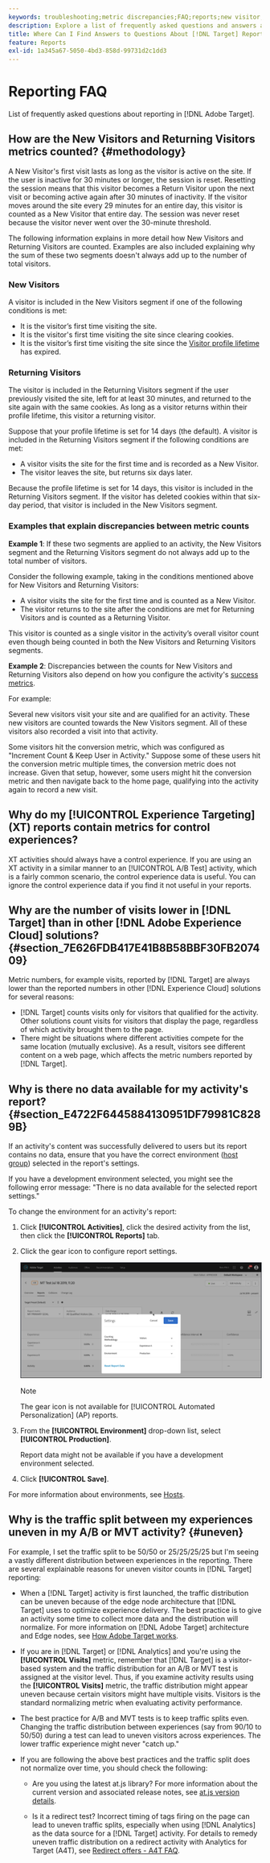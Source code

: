 ```yaml
---
keywords: troubleshooting;metric discrepancies;FAQ;reports;new visitor;new visitors;returning visitor;returning visitors;return visit;new visit
description: Explore a list of frequently asked questions and answers about Adobe [!DNL Target] reporting.
title: Where Can I Find Answers to Questions About [!DNL Target] Reporting?
feature: Reports
exl-id: 1a345a67-5050-4bd3-858d-99731d2c1dd3
---
```

# Reporting FAQ

List of frequently asked questions about reporting in [!DNL Adobe Target].

## How are the New Visitors and Returning Visitors metrics counted? {#methodology}

A New Visitor's first visit lasts as long as the visitor is active on the site.
If the user is inactive for 30 minutes or longer, the session is reset. Resetting the session means that this visitor becomes a Return Visitor upon the next visit or becoming active again after 30 minutes of inactivity. 
If the visitor moves around the site every 29 minutes for an entire day, this visitor is counted as a New Visitor that entire day. The session was never reset because the visitor never went over the 30-minute threshold.  

The following information explains in more detail how New Visitors and Returning Visitors are counted. Examples are also included explaining why the sum of these two segments doesn't always add up to the number of total visitors.

### New Visitors

A visitor is included in the New Visitors segment if one of the following conditions is met:

* It is the visitor’s first time visiting the site.
* It is the visitor's first time visiting the site since clearing cookies.
* It is the visitor’s first time visiting the site since the [Visitor profile lifetime](/help/main/c-target/c-visitor-profile/visitor-profile-lifetime.md) has expired.

### Returning Visitors 

The visitor is included in the Returning Visitors segment if the user previously visited the site, left for at least 30 minutes, and returned to the site again with the same cookies. As long as a visitor returns within their profile lifetime, this visitor a returning visitor.

Suppose that your profile lifetime is set for 14 days (the default). A visitor is included in the Returning Visitors segment if the following conditions are met:

* A visitor visits the site for the first time and is recorded as a New Visitor.
* The visitor leaves the site, but returns six days later.

Because the profile lifetime is set for 14 days, this visitor is included in the Returning Visitors segment. If the visitor has deleted cookies within that six-day period, that visitor is included in the New Visitors segment.

### Examples that explain discrepancies between metric counts 

**Example 1**: If these two segments are applied to an activity, the New Visitors segment and the Returning Visitors segment do not always add up to the total number of visitors.

Consider the following example, taking in the conditions mentioned above for New Visitors and Returning Visitors:

* A visitor visits the site for the first time and is counted as a New Visitor.
* The visitor returns to the site after the conditions are met for Returning Visitors and is counted as a Returning Visitor.

This visitor is counted as a single visitor in the activity’s overall visitor count even though being counted in both the New Visitors and Returning Visitors segments.

**Example 2**: Discrepancies between the counts for New Visitors and Returning Visitors also depend on how you configure the activity's [success metrics](/help/main/c-activities/r-success-metrics/success-metrics.md).

For example:

Several new visitors visit your site and are qualified for an activity. These new visitors are counted towards the New Visitors segment. All of these visitors also recorded a visit into that activity.

Some visitors hit the conversion metric, which was configured as "Increment Count & Keep User in Activity." Suppose some of these users hit the conversion metric multiple times, the conversion metric does not increase. Given that setup, however, some users might hit the conversion metric and then navigate back to the home page, qualifying into the activity again to record a new visit.

## Why do my [!UICONTROL Experience Targeting] (XT) reports contain metrics for control experiences?

XT activities should always have a control experience. If you are using an XT activity in a similar manner to an [!UICONTROL A/B Test] activity, which is a fairly common scenario, the control experience data is useful. You can ignore the control experience data if you find it not useful in your reports.

## Why are the number of visits lower in [!DNL Target] than in other [!DNL Adobe Experience Cloud] solutions? {#section_7E626FDB417E41B8B58BBF30FB207409}

Metric numbers, for example visits, reported by [!DNL Target] are always lower than the reported numbers in other [!DNL Experience Cloud] solutions for several reasons:

* [!DNL Target] counts visits only for visitors that qualified for the activity. Other solutions count visits for visitors that display the page, regardless of which activity brought them to the page. 
* There might be situations where different activities compete for the same location (mutually exclusive). As a result, visitors see different content on a web page, which affects the metric numbers reported by [!DNL Target].

## Why is there no data available for my activity's report? {#section_E4722F6445884130951DF79981C8289B}

If an activity's content was successfully delivered to users but its report contains no data, ensure that you have the correct environment ([host group](/help/main/administrating-target/hosts.md)) selected in the report's settings.

If you have a development environment selected, you might see the following error message: "There is no data available for the selected report settings."

To change the environment for an activity's report:

1. Click **[!UICONTROL Activities]**, click the desired activity from the list, then click the **[!UICONTROL Reports]** tab. 
1. Click the gear icon to configure report settings.

   ![A/B Settings dialog box](/help/main/c-reports/c-report-settings/assets/ab_settings_dialog.png)

   >[!NOTE]
   >
   >The gear icon is not available for [!UICONTROL Automated Personalization] (AP) reports.

1. From the **[!UICONTROL Environment]** drop-down list, select **[!UICONTROL Production]**.

   Report data might not be available if you have a development environment selected. 

1. Click **[!UICONTROL Save]**.

For more information about environments, see [Hosts](/help/main/administrating-target/hosts.md#concept_516BB01EBFBD4449AB03940D31AEB66E).

## Why is the traffic split between my experiences uneven in my A/B or MVT activity? {#uneven}

For example, I set the traffic split to be 50/50 or 25/25/25/25 but I'm seeing a vastly different distribution between experiences in the reporting. There are several explainable reasons for uneven visitor counts in [!DNL Target] reporting:

* When a [!DNL Target] activity is first launched, the traffic distribution can be uneven because of the edge node architecture that [!DNL Target] uses to optimize experience delivery. The best practice is to give an activity some time to collect more data and the distribution will normalize. For more information on [!DNL Adobe Target] architecture and Edge nodes, see [How Adobe Target works](/help/main/c-intro/how-target-works.md).
* If you are in [!DNL Target] or [!DNL Analytics] and you're using the **[!UICONTROL Visits]** metric, remember that [!DNL Target] is a visitor-based system and the traffic distribution for an A/B or MVT test is assigned at the visitor level. Thus, if you examine activity results using the **[!UICONTROL Visits]** metric, the traffic distribution might appear uneven because certain visitors might have multiple visits. Visitors is the standard normalizing metric when evaluating activity performance.
* The best practice for A/B and MVT tests is to keep traffic splits even. Changing the traffic distribution between experiences (say from 90/10 to 50/50) during a test can lead to uneven visitors across experiences. The lower traffic experience might never "catch up."
* If you are following the above best practices and the traffic split does not normalize over time, you should check the following:

  * Are you using the latest at.js library? For more information about the current version and associated release notes, see [at.js version details](https://developer.adobe.com/target/implement/client-side/atjs/target-atjs-versions/).

  * Is it a redirect test? Incorrect timing of tags firing on the page can lead to uneven traffic splits, especially when using [!DNL Analytics] as the data source for a [!DNL Target] activity. For details to remedy uneven traffic distribution on a redirect activity with Analytics for Target (A4T), see [Redirect offers - A4T FAQ](/help/main/c-integrating-target-with-mac/a4t/r-a4t-faq/a4t-faq-redirect-offers.md).
